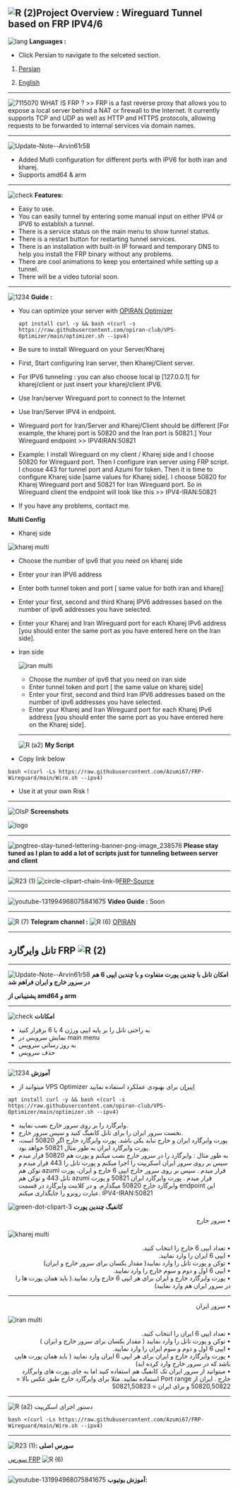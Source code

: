 ![R (2)](https://github.com/Azumi67/FRP-Wireguard/assets/119934376/3a051159-7849-42b0-97d6-90ea6e78d13f)Project Overview : Wireguard Tunnel based on FRP IPV4/6
--------------------------------
![lang](https://github.com/Azumi67/FRP-Wireguard/assets/119934376/76f0a24c-7a39-4fa3-88ed-5428d1c90007) **Languages :**


- Click Persian to navigate to the selceted section.

1. [Persian](https://github.com/Azumi67/FRP-Wireguard/blob/main/README.md#%D8%AA%D8%A7%D9%86%D9%84-%D9%88%D8%A7%DB%8C%D8%B1%DA%AF%D8%A7%D8%B1%D8%AF-frp)

2. [English](https://github.com/Azumi67/FRP-Wireguard/blob/main/README.md#project-overview--wireguard-tunnel-based-on-frp-ipv46)

---------------------------------------------------------
![7115070](https://github.com/Azumi67/FRP-Wireguard/assets/119934376/d04e7b18-0b6d-4237-8447-2f7e1736a2dd)  WHAT IS FRP ? >> FRP is a fast reverse proxy that allows you to expose a local server behind a NAT or firewall to the Internet. It currently supports TCP and UDP as well as HTTP and HTTPS protocols, allowing requests to be forwarded to internal services via domain names.

------------------------------------------------------------------------------
![Update-Note--Arvin61r58](https://github.com/Azumi67/FRP-Wireguard/assets/119934376/bace3b9b-4ac8-4e4f-9e0d-155d69ffcf32)
- Added Mutli configuration for different ports with IPV6 for both iran and kharej.
- Supports amd64 & arm
-------------------------------

![check](https://github.com/Azumi67/FRP-Wireguard/assets/119934376/9445fa6e-9eff-4299-b65d-5115bf53aead) **Features:**

- Easy to use.
- You can easily tunnel by entering some manual input on either IPV4 or IPV6 to establish a tunnel.
- There is a service status on the main menu to show tunnel status.
- There is a restart button for restarting tunnel services.
- There is an installation with built-in IP forward and temporary DNS to help you install the FRP binary without any problems.
- There are cool animations to keep you entertained while setting up a tunnel.
- There will be a video tutorial soon.
----------------------------------------------------------------------------------------------------------------------------
![1234](https://github.com/Azumi67/FRP-Wireguard/assets/119934376/d1434ac2-94a9-44ef-8a14-84b981ab2e75) **Guide :** 

- You can optimize your server with [OPIRAN Optimizer](https://github.com/opiran-club/VPS-Optimizer)
  ```
  apt install curl -y && bash <(curl -s https://raw.githubusercontent.com/opiran-club/VPS-Optimizer/main/optimizer.sh --ipv4)
   ```

- Be sure to install Wireguard on your Server/Kharej
- First, Start configuring Iran server, then Kharej/Client server.
- For IPV6 tunneling : you can also choose local ip [127.0.0.1] for kharej/client or just insert your kharej/client IPV6.
- Use Iran/server Wireguard port to connect to the Internet
- Use Iran/Server IPV4 in endpoint.
- Wireguard port for Iran/Server and Kharej/Client should be different [For example, the kharej port is 50820 and the Iran port is 50821.] Your Wireguard endpoint >> IPV4IRAN:50821

 - Example: I install Wireguard on my client / Kharej side and I choose 50820 for Wireguard port. Then I configure iran server using FRP script. I choose 443 for tunnel port and Azumi 
  for token. Then it is time to configure Kharej side [same values for Kharej side].
  I choose 50820 for Kharej Wireguard port and 50821 for Iran Wireguard port. So in Wireguard client the endpoint will look like this >> IPV4-IRAN:50821
  - If you have any problems, contact me.

**Multi Config**
- Kharej side
 
![kharej multi](https://github.com/Azumi67/FRP-Wireguard/assets/119934376/fabeb685-d7be-49df-82cd-f1e62b4912d2)

- Choose the number of ipv6 that you need on kharej side
- Enter your iran IPV6 address
- Enter both tunnel token and port [ same value for both iran and kharej]
- Enter your first, second and third Kharej IPV6 addresses based on the number of ipv6 addresses you have selected.
- Enter your Kharej and Iran Wireguard port for each Kharej IPv6 address [you should enter the same port as you have entered here on the Iran side].

- Iran side

  ![iran multi](https://github.com/Azumi67/FRP-Wireguard/assets/119934376/33b1a17b-ec17-403c-a32d-cb9dc40b14b2)

  - Choose the number of ipv6 that you need on iran side
  - Enter tunnel token and port [ the same value on kharej side]
  - Enter your first, second and third Iran IPV6 addresses based on the number of ipv6 addresses you have selected.
  - Enter your Kharej and Iran Wireguard port for each Kharej IPv6 address [you should enter the same port as you have entered here on the Kharej side].


  -------------------------------------------------------------------------------------
  ![R (a2)](https://github.com/Azumi67/FRP-Wireguard/assets/119934376/14145d9d-93d4-4b64-8907-b97ffb73f09f) **My Script**

 - Copy link below
   
```
bash <(curl -Ls https://raw.githubusercontent.com/Azumi67/FRP-Wireguard/main/Wire.sh --ipv4)
```
- Use it at your own Risk !
-------------------------------------------------------------------------------------------------

![OIsP](https://github.com/Azumi67/FRP-Wireguard/assets/119934376/bae77d47-ad4c-498b-8354-8ef8631e166d) **Screenshots**
<kbd>
 
![logo](https://github.com/Azumi67/FRP-Wireguard/assets/119934376/f1b71450-8794-4d54-897b-fb5564d37416)



-----------------------------------------------------------------------------------------


![pngtree-stay-tuned-lettering-banner-png-image_238576](https://github.com/Azumi67/FRP-Wireguard/assets/119934376/7ca06a6e-d94a-45b9-bfc6-0a71090fd10e) **Please stay tuned as I plan to add a lot of scripts just for tunneling between server and client**

-------------------------------------------------------------------------------------------------------------------------

![R23 (1)](https://github.com/Azumi67/FRP-Wireguard/assets/119934376/31baa226-5045-4489-90d2-1a066a91e880)
![circle-clipart-chain-link-9](https://github.com/Azumi67/FRP-Wireguard/assets/119934376/348d93a7-b12b-414a-908d-664ea38f4cdf)[FRP-Source](https://github.com/fatedier/frp)

------------------------------------------------------------------------------------------------------------
![youtube-131994968075841675](https://github.com/Azumi67/FRP-Wireguard/assets/119934376/dcde492b-ba44-4837-bb50-bbe4b3ac843a) **Video Guide :**  Soon

---------------------------------------------------------------------------------------------------------

![R (7)](https://github.com/Azumi67/FRP-Wireguard/assets/119934376/5024ce1e-1cbf-4855-9b78-497c39b9f2f8) **Telegram channel :**
![R (6)](https://github.com/Azumi67/FRP-Wireguard/assets/119934376/b9c77229-d9b2-42e3-910c-a0a2ea820c92) [OPIRAN](https://github.com/opiran-club)


-------------------------------------------------
**تانل وایرگارد FRP**
![R (2)](https://github.com/Azumi67/FRP-Wireguard/assets/119934376/2f6d1111-2741-4224-991b-8c3c6a660e26)
--------------------------------------------------------

------------------------------------------------------------
![Update-Note--Arvin61r58](https://github.com/Azumi67/FRP-Wireguard/assets/119934376/9e6f78ec-9286-4e0a-888e-d8c29f2fc486) 
**امکان تانل با چندین پورت متفاوت و با چندین ایپی 6 هم در سرور خارج و ایران فراهم شد**

**پشتیبانی از amd64 و arm**
  

---------------------------------


![check](https://github.com/Azumi67/FRP-Wireguard/assets/119934376/2a5e9652-9a0a-4b80-a9fc-db970d3804a0)
**امکانات** 

- به راحتی تانل را بر پایه ایپی ورژن 4 یا 6 برقرار کنید
- نمایش سرویس در main menu
- به روز رسانی سرویس
- حذف سرویس

- -----------------------------------------------------------------------------

![1234](https://github.com/Azumi67/FRP-Wireguard/assets/119934376/786573e0-752a-4ec0-b41b-02dedff28225)
**آموزش**

- میتوانید از VPS Optimizer [اپیران](https://github.com/opiran-club/VPS-Optimizer) برای بهبودی عملکرد استفاده نمایید 
```
apt install curl -y && bash <(curl -s https://raw.githubusercontent.com/opiran-club/VPS-Optimizer/main/optimizer.sh --ipv4)
```
- وایرگارد را بر روی سرور خارج نصب نمایید.
- نخست سرور ایران را برای تانل کانفیگ کنید و سپس سرور خارج.
- پورت وایرگارد ایران و خارج نباید یکی باشد. پورت وایرگارد خارج اگر 50820 است، پورت وایرگارد ایران به طور مثال 50821 خواهد بود.
- به طور مثال : وایرگارد را در سرور خارج نصب میکنم و پورت هم 50820 قرار میدم سپس بر روی سرور ایران اسکریپت را اجرا میکنم و پورت تانل را 443 قرار میدم و توکن هم azumi قرار میدم .  سپس بر روی سرور خارج ایپی 6 خارج و ایران، پورت تانل 443 و توکن هم azumi قرار میدم . پورت وایرگارد ایران 50821 و پورت وایرگارد خارج 50820 میگذارم. و در کلاینت وایرگارد در قسمت endpoint این عبارت روبرو را جایگذاری میکنم. IPV4-IRAN:50821


 ![green-dot-clipart-3](https://github.com/Azumi67/FRP-Wireguard/assets/119934376/d285f2bb-00ca-471b-95df-65d91eec2d9c)
**کانفیگ چندین پورت**
 
  <div dir="rtl">&bull; سرور خارج</div>
  
![kharej multi](https://github.com/Azumi67/FRP-Wireguard/assets/119934376/80683a0c-f6be-42d9-95d4-e8064b5f4499)

 <div dir="rtl">&bull; تعداد ایپی 6 خارج را انتخاب کنید.</div>
 <div dir="rtl">&bull; ایپی 6 ایران را وارد نمایید.</div>
 <div dir="rtl">&bull; توکن و پورت تانل را وارد نمایید( مقدار یکسان برای سرور خارج و ایران)</div>
 <div dir="rtl">&bull; ایپی 6 اول و دوم و سوم خارج را وارد نمایید.</div>
 <div dir="rtl">&bull; پورت وایرگارد خارج و ایران برای هر ایپی 6 خارج وارد نمایید.( باید همان پورت ها را در سرور ایران هم وارد نمایید)</div>

----------------------------------------------
  
  <div dir="rtl">&bull; سرور ایران</div>

   
   ![iran multi](https://github.com/Azumi67/FRP-Wireguard/assets/119934376/a68d78cb-589d-4b85-a291-dbfebcadc18a)
  
  
 <div dir="rtl">&bull; تعداد ایپی 6 ایران را انتخاب کنید.</div>
  <div dir="rtl">&bull; توکن و پورت تانل را وارد نمایید ( مقدار یکسان برای سرور خارج و ایران )</div>
   <div dir="rtl">&bull; ایپی 6 اول و دوم و سوم ایران را وارد نمایید.</div>
    <div dir="rtl">&bull; پورت وایرگارد خارج و ایران برای هر ایپی 6 ایران وارد نمایید ( باید همان پورت هایی باشد که در سرور خارج وارد کرده اید)</div>
     <div dir="rtl">&bull; میتوانید از سرور ایران تک کانفیگ هم استفاده کنید اما به جای پورت های وایرگارد خارج . ایران از Port range استفاده نمایید. مثلا برای وایرگارد خارج طبق عکس بالا = 50820,50822 و برای ایران = 50821,50823</div>
  


-----------------------------------------------
![R (a2)](https://github.com/Azumi67/FRP-Wireguard/assets/119934376/9a84efc5-545d-4222-a851-9f08f573766c)
دستور اجرای اسکریپت 
```
bash <(curl -Ls https://raw.githubusercontent.com/Azumi67/FRP-Wireguard/main/Wire.sh --ipv4)
```
----------------------------------------------------------------

![R23 (1)](https://github.com/Azumi67/FRP-Wireguard/assets/119934376/ff23b9fa-a9da-428b-8bb6-e967160025d9)**: سورس اصلی**



[سورس FRP](https://github.com/fatedier/frp) ![R (6)](https://github.com/Azumi67/FRP-Wireguard/assets/119934376/b9993cf7-fddb-4c8e-8892-ecab0c2a0496)

------------------------------------------------------------------


![youtube-131994968075841675](https://github.com/Azumi67/FRP-Wireguard/assets/119934376/d9fb3c2c-5bdf-4854-8989-31f050432b6e)
**آموزش یوتیوب:**



